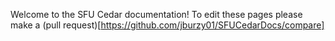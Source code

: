 Welcome to the SFU Cedar documentation! To edit these pages please make a (pull
request)[https://github.com/jburzy01/SFUCedarDocs/compare]

